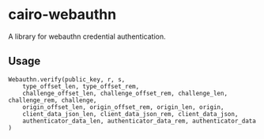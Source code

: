# cairo-webauthn

A library for webauthn credential authentication.

## Usage

```cairo
Webauthn.verify(public_key, r, s,
    type_offset_len, type_offset_rem,
    challenge_offset_len, challenge_offset_rem, challenge_len, challenge_rem, challenge,
    origin_offset_len, origin_offset_rem, origin_len, origin,
    client_data_json_len, client_data_json_rem, client_data_json,
    authenticator_data_len, authenticator_data_rem, authenticator_data
)
```
